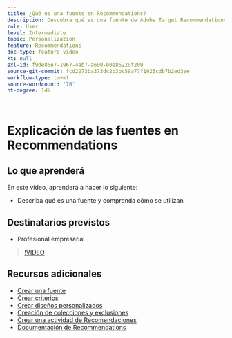 ```yaml
---
title: ¿Qué es una fuente en Recommendations?
description: Descubra qué es una fuente de Adobe Target Recommendations y cómo se utiliza
role: User
level: Intermediate
topic: Personalization
feature: Recommendations
doc-type: feature video
kt: null
exl-id: f9de86e7-1967-4ab7-a600-00e86220f209
source-git-commit: fcd2273ba373dc2b3bc59a77f1925cdb7b2ed3ee
workflow-type: tm+mt
source-wordcount: '70'
ht-degree: 14%

---
```


# Explicación de las fuentes en Recommendations

## Lo que aprenderá

En este vídeo, aprenderá a hacer lo siguiente:

* Describa qué es una fuente y comprenda cómo se utilizan

## Destinatarios previstos

* Profesional empresarial

>[!VIDEO](https://video.tv.adobe.com/v/27695?quality=12)

## Recursos adicionales

* [Crear una fuente](create-a-feed.md)
* [Crear criterios](create-criteria.md)
* [Crear diseños personalizados](create-custom-designs.md)
* [Creación de colecciones y exclusiones](create-collections-and-exclusions.md)
* [Crear una actividad de Recomendaciones](create-a-recommendations-activity.md)
* [Documentación de Recommendations](https://experienceleague.adobe.com/docs/target/using/recommendations/recommendations.html?lang=en)
